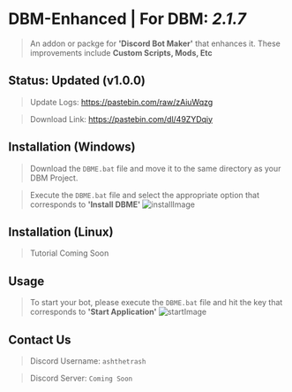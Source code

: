 # DBM-Enhanced | For DBM: _2.1.7_
> An addon or packge for **'Discord Bot Maker'** that enhances it.
> These improvements include **Custom Scripts, Mods, Etc**


## Status: Updated (v1.0.0)
> Update Logs: https://pastebin.com/raw/zAiuWqzg

> Download Link: https://pastebin.com/dl/49ZYDqiy


## Installation (Windows)
> Download the `DBME.bat` file and move it to the same directory as your DBM Project.

> Execute the `DBME.bat` file and select the appropriate option that corresponds to **'Install DBME'**
![installImage](https://github.com/user-attachments/assets/7331103f-8b9f-4e4c-a0df-562c0e4d473a)


## Installation (Linux)
> Tutorial Coming Soon


## Usage
> To start your bot, please execute the `DBME.bat` file and hit the key that corresponds to **'Start Application'**
![startImage](https://github.com/user-attachments/assets/c3ff14b5-a20b-4225-8872-c4ba01385634)


## Contact Us
> Discord Username: `ashthetrash`

> Discord Server: `Coming Soon`
